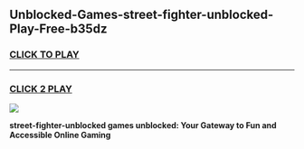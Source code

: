 
## Unblocked-Games-street-fighter-unblocked-Play-Free-b35dz
<h3>
<a href="https://premium76.site?title=street-fighter-unblocked&ref=18A1">CLICK TO PLAY</a></h3>
<hr>

<h3>
<a href="https://premium76.site?title=street-fighter-unblocked&ref=18A1">CLICK 2 PLAY</a>
  
</h3>

<a href="https://premium76.site?title=street-fighter-unblocked&ref=18A1"><img src="https://clearcache.store/games.png"></a>


**street-fighter-unblocked games unblocked: Your Gateway to Fun and Accessible Online Gaming**
